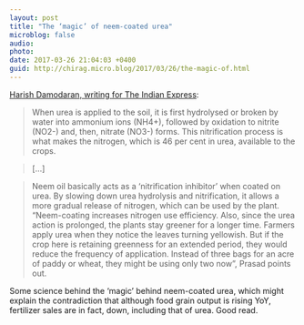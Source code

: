 ```yaml
---
layout: post
title: "The ‘magic’ of neem-coated urea"
microblog: false
audio: 
photo: 
date: 2017-03-26 21:04:03 +0400
guid: http://chirag.micro.blog/2017/03/26/the-magic-of.html
---
```

<p><a href="http://indianexpress.com/article/india/india-fertiliser-sales-foodgrain-output-narendra-modi-neem-urea-4581174/" target="_blank">Harish Damodaran, writing for The Indian Express</a>:</p>
<blockquote>When urea is applied to the soil, it is first hydrolysed or broken by water into ammonium ions (NH4+), followed by oxidation to nitrite (NO2-) and, then, nitrate (NO3-) forms. This nitrification process is what makes the nitrogen, which is 46 per cent in urea, available to the crops.</blockquote>
<blockquote>[…]</blockquote>
<blockquote>Neem oil basically acts as a ‘nitrification inhibitor’ when coated on urea. By slowing down urea hydrolysis and nitrification, it allows a more gradual release of nitrogen, which can be used by the plant. “Neem-coating increases nitrogen use efficiency. Also, since the urea action is prolonged, the plants stay greener for a longer time. Farmers apply urea when they notice the leaves turning yellowish. But if the crop here is retaining greenness for an extended period, they would reduce the frequency of application. Instead of three bags for an acre of paddy or wheat, they might be using only two now”, Prasad points out.</blockquote>
<p>Some science behind the ‘magic’ behind neem-coated urea, which might explain the contradiction that although food grain output is rising YoY, fertilizer sales are in fact, down, including that of urea. Good read.</p>
